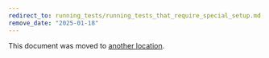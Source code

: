 ```yaml
---
redirect_to: running_tests/running_tests_that_require_special_setup.md
remove_date: "2025-01-18"
---
```


<!-- markdownlint-disable -->
<!-- vale off -->

This document was moved to [another location](running_tests/running_tests_that_require_special_setup.md).

<!-- This redirect file can be deleted after <2025-01-18>. -->
<!-- Redirects that point to other docs in the same project expire in three months. -->
<!-- Redirects that point to docs in a different project or site (link is not relative and starts with `https:`) expire in one year. -->
<!-- Before deletion, see: https://docs.gitlab.com/ee/development/documentation/redirects.html -->
